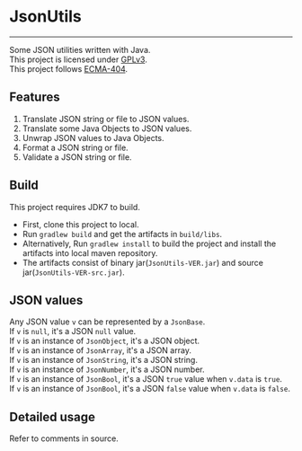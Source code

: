 # JsonUtils
---
Some JSON utilities written with Java.  
This project is licensed under [GPLv3](http://www.gnu.org/licenses/gpl.html).  
This project follows [ECMA-404](http://www.ecma-international.org/publications/files/ECMA-ST/ECMA-404.pdf).  

## Features
1. Translate JSON string or file to JSON values.
2. Translate some Java Objects to JSON values.
3. Unwrap JSON values to Java Objects.
4. Format a JSON string or file.
5. Validate a JSON string or file.

## Build
This project requires JDK7 to build.

* First, clone this project to local.
* Run ```gradlew build``` and get the artifacts in ```build/libs```.
* Alternatively, Run ```gradlew install``` to build the project and install the artifacts into local maven repository.
* The artifacts consist of binary jar(```JsonUtils-VER.jar```) and source jar(```JsonUtils-VER-src.jar```).

## JSON values
Any JSON value ```v``` can be represented by a ```JsonBase```.  
If ```v``` is ```null```, it's a JSON ```null``` value.  
If ```v``` is an instance of ```JsonObject```, it's a JSON object.  
If ```v``` is an instance of ```JsonArray```, it's a JSON array.  
If ```v``` is an instance of ```JsonString```, it's a JSON string.  
If ```v``` is an instance of ```JsonNumber```, it's a JSON number.  
If ```v``` is an instance of ```JsonBool```, it's a JSON ```true``` value when ```v.data``` is ```true```.  
If ```v``` is an instance of ```JsonBool```, it's a JSON ```false``` value when ```v.data``` is ```false```.  

## Detailed usage
Refer to comments in source.
